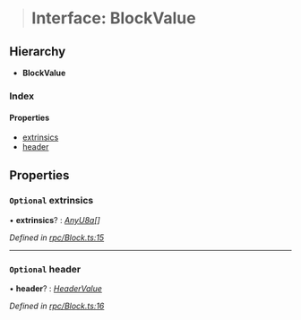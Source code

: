 > # Interface: BlockValue

## Hierarchy

* **BlockValue**

### Index

#### Properties

* [extrinsics](_rpc_block_.blockvalue.md#optional-extrinsics)
* [header](_rpc_block_.blockvalue.md#optional-header)

## Properties

### `Optional` extrinsics

• **extrinsics**? : *[AnyU8a](../modules/_types_.md#anyu8a)[]*

*Defined in [rpc/Block.ts:15](https://github.com/polkadot-js/api/blob/d57dca5/packages/types/src/rpc/Block.ts#L15)*

___

### `Optional` header

• **header**? : *[HeaderValue](_rpc_header_.headervalue.md)*

*Defined in [rpc/Block.ts:16](https://github.com/polkadot-js/api/blob/d57dca5/packages/types/src/rpc/Block.ts#L16)*
